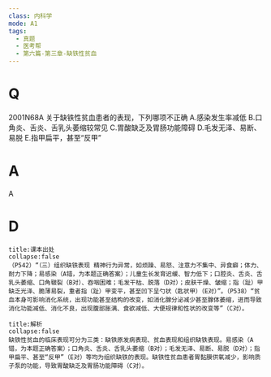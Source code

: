 ```yaml
---
class: 内科学
mode: A1
tags:
  - 真题
  - 医考帮
  - 第六篇-第三章-缺铁性贫血
---
```


# Q
2001N68A 关于缺铁性贫血患者的表现，下列哪项不正确
A.感染发生率减低
B.口角炎、舌炎、舌乳头萎缩较常见
C.胃酸缺乏及胃肠功能障碍
D.毛发无泽、易断、易脱
E.指甲扁平，甚至“反甲”

# A
A
# D
```ad-note
title:课本出处
collapse:false
（P542）“（三）组织缺铁表现 精神行为异常，如烦躁、易怒、注意力不集中、异食癖；体力、耐力下降；易感染（A错，为本题正确答案）；儿童生长发育迟缓、智力低下；口腔炎、舌炎、舌乳头萎缩、口角皲裂（B对）、吞咽困难；毛发干枯、脱落（D对）；皮肤干燥、皱缩；指（趾）甲缺乏光泽、脆薄易裂，重者指（趾）甲变平，甚至凹下呈勺状（匙状甲）（E对）”。（P538）“贫血本身可影响消化系统，出现功能甚至结构的改变，如消化腺分泌减少甚至腺体萎缩，进而导致消化功能减低、消化不良，出现腹部胀满、食欲减低、大便规律和性状的改变等”（C对）。
```

```ad-summary
title:解析
collapse:false
缺铁性贫血的临床表现可分为三类：缺铁原发病表现、贫血表现和组织缺铁表现。易感染（A错，为本题正确答案）；口角炎、舌炎、舌乳头萎缩（B对）；毛发无泽、易断、易脱（D对）；指甲扁平、甚至“反甲”（E对）等均为组织缺铁的表现。缺铁性贫血患者胃黏膜供氧减少，影响质子泵的功能，导致胃酸缺乏及胃肠功能障碍（C对）。
```

